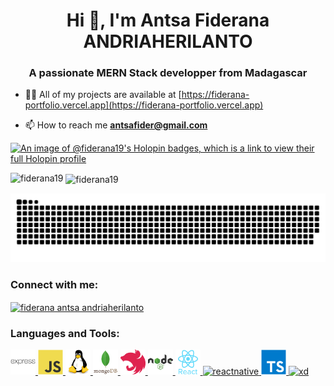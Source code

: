<h1 align="center">Hi 👋, I'm Antsa Fiderana ANDRIAHERILANTO</h1>
<h3 align="center">A passionate MERN Stack developper from Madagascar</h3>

- 👨‍💻 All of my projects are available at [https://fiderana-portfolio.vercel.app](https://fiderana-portfolio.vercel.app)

- 📫 How to reach me **antsafider@gmail.com**

[![An image of @fiderana19's Holopin badges, which is a link to view their full Holopin profile](https://holopin.me/fiderana19)](https://holopin.io/@fiderana19)

<p><img align="left" src="https://github-readme-stats.vercel.app/api/top-langs?username=fiderana19&show_icons=true&locale=en&layout=compact" alt="fiderana19" /></p>

<p>&nbsp;<img align="center" src="https://github-readme-stats.vercel.app/api?username=fiderana19&show_icons=true&locale=en" alt="fiderana19" /></p>

<picture>
  <source media="(prefers-color-scheme: dark)" srcset="https://raw.githubusercontent.com/tokyRT/tokyRT/output/github-contribution-grid-snake-dark.svg" />
  <source media="(prefers-color-scheme: light)" srcset="https://raw.githubusercontent.com/tokyRT/tokyRT/output/github-contribution-grid-snake.svg" />
  <img alt="github-snake" src="https://raw.githubusercontent.com/tokyRT/tokyRT/output/github-contribution-grid-snake.svg" />
</picture>

<h3 align="left">Connect with me:</h3>
<p align="left">
<a href="https://linkedin.com/in/fiderana antsa andriaherilanto" target="blank"><img align="center" src="https://raw.githubusercontent.com/rahuldkjain/github-profile-readme-generator/master/src/images/icons/Social/linked-in-alt.svg" alt="fiderana antsa andriaherilanto" height="30" width="40" /></a>
</p>

<h3 align="left">Languages and Tools:</h3>
<p align="left"> <a href="https://expressjs.com" target="_blank" rel="noreferrer"> <img src="https://raw.githubusercontent.com/devicons/devicon/master/icons/express/express-original-wordmark.svg" alt="express" width="40" height="40"/> </a> <a href="https://developer.mozilla.org/en-US/docs/Web/JavaScript" target="_blank" rel="noreferrer"> <img src="https://raw.githubusercontent.com/devicons/devicon/master/icons/javascript/javascript-original.svg" alt="javascript" width="40" height="40"/> </a> <a href="https://www.linux.org/" target="_blank" rel="noreferrer"> <img src="https://raw.githubusercontent.com/devicons/devicon/master/icons/linux/linux-original.svg" alt="linux" width="40" height="40"/> </a> <a href="https://www.mongodb.com/" target="_blank" rel="noreferrer"> <img src="https://raw.githubusercontent.com/devicons/devicon/master/icons/mongodb/mongodb-original-wordmark.svg" alt="mongodb" width="40" height="40"/> </a> <a href="https://nestjs.com/" target="_blank" rel="noreferrer"> <img src="https://raw.githubusercontent.com/devicons/devicon/master/icons/nestjs/nestjs-plain.svg" alt="nestjs" width="40" height="40"/> </a> <a href="https://nodejs.org" target="_blank" rel="noreferrer"> <img src="https://raw.githubusercontent.com/devicons/devicon/master/icons/nodejs/nodejs-original-wordmark.svg" alt="nodejs" width="40" height="40"/> </a> <a href="https://reactjs.org/" target="_blank" rel="noreferrer"> <img src="https://raw.githubusercontent.com/devicons/devicon/master/icons/react/react-original-wordmark.svg" alt="react" width="40" height="40"/> </a> <a href="https://reactnative.dev/" target="_blank" rel="noreferrer"> <img src="https://reactnative.dev/img/header_logo.svg" alt="reactnative" width="40" height="40"/> </a> <a href="https://www.typescriptlang.org/" target="_blank" rel="noreferrer"> <img src="https://raw.githubusercontent.com/devicons/devicon/master/icons/typescript/typescript-original.svg" alt="typescript" width="40" height="40"/> </a> <a href="https://www.adobe.com/products/xd.html" target="_blank" rel="noreferrer"> <img src="https://cdn.worldvectorlogo.com/logos/adobe-xd.svg" alt="xd" width="40" height="40"/> </a> </p>

